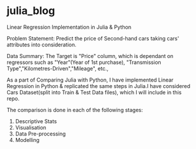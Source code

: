 # julia_blog
Linear Regression Implementation in Julia &amp; Python 

Problem Statement:
Predict the price of Second-hand cars taking cars' attributes into consideration.

Data Summary:
The Target is "Price" column, which is dependant on regressors such as "Year"(Year of 1st purchase), "Transmission Type","Kilometres-Driven","Mileage", etc., 

As a part of Comparing Julia with Python, I have implemented Linear Regression in Python & replicated the same steps in Julia.I have considered Cars Dataset(split into Train & Test Data files), which I will include in this repo.

The comparison is done in each of the following stages:
1)	Descriptive Stats
2)	Visualisation
3)	Data Pre-processing
4)	Modelling


